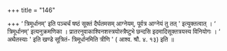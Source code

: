 +++
title = "146"

+++
‘ त्रिमूर्धानम्' इति पञ्चर्चं षष्ठं सूक्तं दैर्घतमसम् आग्नेयम्, पूर्वत्र आग्नेयं तु तत् ' इत्युक्तत्वात् । ‘ त्रिमूर्धानम्' इत्यनुक्रमणिका । प्रातरनुवाकाश्विनशस्त्रयोस्त्रैष्टुभे छन्दसि इदमादिसूक्तत्रयस्य विनियोगः । ‘ अथैतस्याः ' इति खण्डे सूत्रितं- त्रिमूर्धानमिति त्रीणि ' ( आश्व. श्रौ. ४. १३) इति ॥